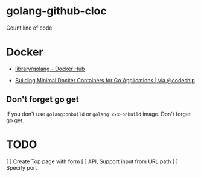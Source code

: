 # golang-github-cloc
Count line of code

# Docker

* [library/golang - Docker Hub](https://hub.docker.com/_/golang/)

* [Building Minimal Docker Containers for Go Applications | via @codeship](https://blog.codeship.com/building-minimal-docker-containers-for-go-applications/)

## Don't forget go get

If you don't use ```golang:onbuild``` or ```golang:xxx-onbuild``` image.
Don't forget go get.

# TODO

[ ] Create Top page with form
[ ] API, Support input from URL path
[ ] Specify port

